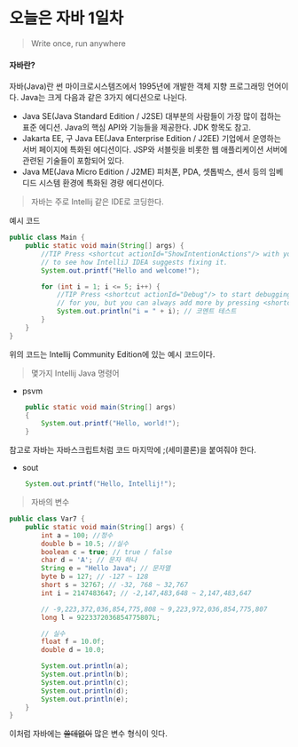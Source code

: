 # 오늘은 자바 1일차

> Write once, run anywhere

#### 자바란?
자바(Java)란 썬 마이크로시스템즈에서 1995년에 개발한 객체 지향 프로그래밍 언어이다.
    Java는 크게 다음과 같은 3가지 에디션으로 나뉜다.
* Java SE(Java Standard Edition / J2SE)
    대부분의 사람들이 가장 많이 접하는 표준 에디션. Java의 핵심 API와 기능들을 제공한다. JDK 항목도 참고.
* Jakarta EE, 구 Java EE(Java Enterprise Edition / J2EE)
    기업에서 운영하는 서버 페이지에 특화된 에디션이다. JSP와 서블릿을 비롯한 웹 애플리케이션 서버에 관련된 기술들이 포함되어 있다.
* Java ME(Java Micro Edition / J2ME)
    피처폰, PDA, 셋톱박스, 센서 등의 임베디드 시스템 환경에 특화된 경량 에디션이다.

> 자바는 주로 Intellij 같은 IDE로 코딩한다.

예시 코드

```java
public class Main {
    public static void main(String[] args) {
        //TIP Press <shortcut actionId="ShowIntentionActions"/> with your caret at the highlighted text
        // to see how IntelliJ IDEA suggests fixing it.
        System.out.printf("Hello and welcome!");

        for (int i = 1; i <= 5; i++) {
            //TIP Press <shortcut actionId="Debug"/> to start debugging your code. We have set one <icon src="AllIcons.Debugger.Db_set_breakpoint"/> breakpoint
            // for you, but you can always add more by pressing <shortcut actionId="ToggleLineBreakpoint"/>.
            System.out.println("i = " + i); // 코멘트 테스트
        }
    }
}
```
위의 코드는 Intellij Community Edition에 있는 예시 코드이다.

> 몇가지 Intellij Java 명령어
* psvm
```java
    public static void main(String[] args) 
    {
        System.out.printf("Hello, world!");
    }
```
참고로 자바는 자바스크립트처럼 코드 마지막에 ;(세미콜론)을 붙여줘야 한다.

* sout
```java
    System.out.printf("Hello, Intellij!");
```

> 자바의 변수
```java
public class Var7 {
    public static void main(String[] args) {
        int a = 100; //정수
        double b = 10.5; //실수
        boolean c = true; // true / false
        char d = 'A'; // 문자 하나
        String e = "Hello Java"; // 문자열
        byte b = 127; // -127 ~ 128
        short s = 32767; // -32, 768 ~ 32,767
        int i = 2147483647; // -2,147,483,648 ~ 2,147,483,647

        // -9,223,372,036,854,775,808 ~ 9,223,972,036,854,775,807
        long l = 9223372036854775807L;

        // 실수
        float f = 10.0f;
        double d = 10.0;

        System.out.println(a);
        System.out.println(b);
        System.out.println(c);
        System.out.println(d);
        System.out.println(e);
    }
}
```
이처럼 자바에는 ~~쓸데없이~~ 많은 변수 형식이 잇다.